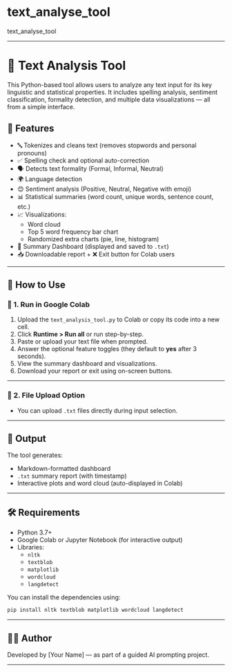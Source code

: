 # text_analyse_tool
text_analyse_tool

---

# 🧠 Text Analysis Tool

This Python-based tool allows users to analyze any text input for its key linguistic and statistical properties. It includes spelling analysis, sentiment classification, formality detection, and multiple data visualizations — all from a simple interface.

## 📌 Features

- 🔤 Tokenizes and cleans text (removes stopwords and personal pronouns)
- ✅ Spelling check and optional auto-correction
- 🗣️ Detects text formality (Formal, Informal, Neutral)
- 🌍 Language detection
- 😊 Sentiment analysis (Positive, Neutral, Negative with emoji)
- 📊 Statistical summaries (word count, unique words, sentence count, etc.)
- 📈 Visualizations:
  - Word cloud
  - Top 5 word frequency bar chart
  - Randomized extra charts (pie, line, histogram)
- 🧾 Summary Dashboard (displayed and saved to `.txt`)
- 📥 Downloadable report + ❌ Exit button for Colab users

---

## 🚀 How to Use

### 🧪 1. Run in Google Colab
1. Upload the `text_analysis_tool.py` to Colab or copy its code into a new cell.
2. Click **Runtime > Run all** or run step-by-step.
3. Paste or upload your text file when prompted.
4. Answer the optional feature toggles (they default to **yes** after 3 seconds).
5. View the summary dashboard and visualizations.
6. Download your report or exit using on-screen buttons.

---

### 📂 2. File Upload Option
- You can upload `.txt` files directly during input selection.

---

## 📄 Output

The tool generates:
- Markdown-formatted dashboard
- `.txt` summary report (with timestamp)
- Interactive plots and word cloud (auto-displayed in Colab)

---

## 🛠️ Requirements

- Python 3.7+
- Google Colab or Jupyter Notebook (for interactive output)
- Libraries:
  - `nltk`
  - `textblob`
  - `matplotlib`
  - `wordcloud`
  - `langdetect`

You can install the dependencies using:
```bash
pip install nltk textblob matplotlib wordcloud langdetect
```

---

## 👨‍💻 Author
Developed by [Your Name] — as part of a guided AI prompting project.

---

